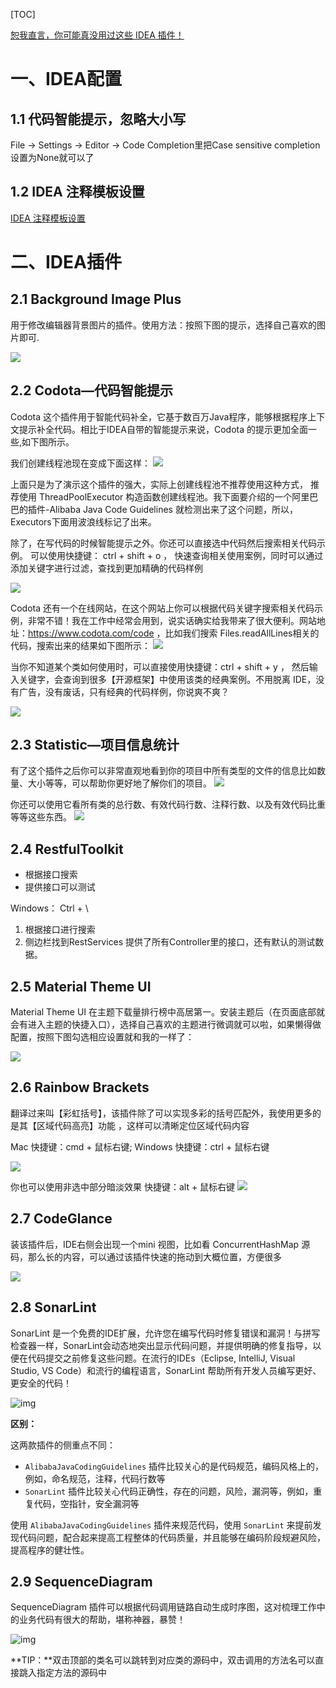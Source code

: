 [TOC]

[恕我直言，你可能真没用过这些 IDEA 插件！](https://www.cnblogs.com/coding-farmer/p/13468038.html#)

# 一、IDEA配置
## 1.1 代码智能提示，忽略大小写
File -> Settings -> Editor -> Code Completion里把Case sensitive completion设置为None就可以了

## 1.2 IDEA 注释模板设置
[IDEA 注释模板设置](https://www.cnblogs.com/youngyajun/p/11588730.html)


# 二、IDEA插件
## 2.1 Background Image Plus
用于修改编辑器背景图片的插件。使用方法：按照下图的提示，选择自己喜欢的图片即可.

![](https://img2018.cnblogs.com/blog/1654189/201909/1654189-20190927193438099-1847272681.png)

## 2.2 Codota—代码智能提示
Codota 这个插件用于智能代码补全，它基于数百万Java程序，能够根据程序上下文提示补全代码。相比于IDEA自带的智能提示来说，Codota 的提示更加全面一些,如下图所示。

我们创建线程池现在变成下面这样：
![](https://mmbiz.qpic.cn/mmbiz_gif/iaIdQfEric9TyGFJPg3XcS7wGbNuRukbGLIl2XmAdSt1Pxicticiaa5LkT0I4ITFLLgRibJ8icKBddHf7slE7IKFMOLuA/640?wx_fmt=gif&tp=webp&wxfrom=5&wx_lazy=1)

上面只是为了演示这个插件的强大，实际上创建线程池不推荐使用这种方式， 推荐使用 ThreadPoolExecutor 构造函数创建线程池。我下面要介绍的一个阿里巴巴的插件-Alibaba Java Code Guidelines 就检测出来了这个问题，所以，Executors下面用波浪线标记了出来。

除了，在写代码的时候智能提示之外。你还可以直接选中代码然后搜索相关代码示例。
可以使用快捷键： ctrl + shift + o ， 快速查询相关使用案例，同时可以通过添加关键字进行过滤，查找到更加精确的代码样例

![](https://mmbiz.qpic.cn/mmbiz_png/iaIdQfEric9TyGFJPg3XcS7wGbNuRukbGLSiaQg87aKtep6KmyV35wKc7X4MyLarpSDicaZjSegWCSOtpb97w0TXDg/640?wx_fmt=png&tp=webp&wxfrom=5&wx_lazy=1&wx_co=1)

Codota 还有一个在线网站，在这个网站上你可以根据代码关键字搜索相关代码示例，非常不错！我在工作中经常会用到，说实话确实给我带来了很大便利。网站地址：https://www.codota.com/code ，比如我们搜索 Files.readAllLines相关的代码，搜索出来的结果如下图所示：
![](https://mmbiz.qpic.cn/mmbiz_png/iaIdQfEric9TyGFJPg3XcS7wGbNuRukbGLd4LT6rSp0qlbxhtrx1sflJwz4hq1C94qEBugEll4DdNrtzWSpc1RVg/640?wx_fmt=png&tp=webp&wxfrom=5&wx_lazy=1&wx_co=1)

当你不知道某个类如何使用时，可以直接使用快捷键：ctrl + shift + y ， 然后输入关键字，会查询到很多【开源框架】中使用该类的经典案例。不用脱离 IDE，没有广告，没有废话，只有经典的代码样例，你说爽不爽？

![](https://segmentfault.com/img/remote/1460000022552128/view)

## 2.3 Statistic—项目信息统计
有了这个插件之后你可以非常直观地看到你的项目中所有类型的文件的信息比如数量、大小等等，可以帮助你更好地了解你们的项目。
![](https://mmbiz.qpic.cn/mmbiz_png/iaIdQfEric9TyGFJPg3XcS7wGbNuRukbGLD5c46byGvlCAXq8BKNE498BLjicA6hVoC67lPToWTibxf422fHwGcj2A/640?wx_fmt=png&tp=webp&wxfrom=5&wx_lazy=1&wx_co=1)

你还可以使用它看所有类的总行数、有效代码行数、注释行数、以及有效代码比重等等这些东西。
![](https://mmbiz.qpic.cn/mmbiz_png/iaIdQfEric9TyGFJPg3XcS7wGbNuRukbGLWPMMFsHwic2ciaDVVgWPSic2HxkHYtVia5Nqj7Wia2Q6aGqCuzMzs3bJEsA/640?wx_fmt=png&tp=webp&wxfrom=5&wx_lazy=1&wx_co=1)

## 2.4 RestfulToolkit
- 根据接口搜索
- 提供接口可以测试



Windows：   Ctrl + \
1. 根据接口进行搜索
2. 侧边栏找到RestServices
提供了所有Controller里的接口，还有默认的测试数据。



## 2.5 Material Theme UI
Material Theme UI 在主题下载量排行榜中高居第一。安装主题后（在页面底部就会有进入主题的快捷入口），选择自己喜欢的主题进行微调就可以啦，如果懒得做配置，按照下图勾选相应设置就和我的一样了：

![](https://segmentfault.com/img/bVbGMZE)

## 2.6 Rainbow Brackets
翻译过来叫【彩虹括号】，该插件除了可以实现多彩的括号匹配外，我使用更多的是其【区域代码高亮】功能 ，这样可以清晰定位区域代码内容

Mac 快捷键：cmd + 鼠标右键;
Windows 快捷键：ctrl + 鼠标右键

![](https://segmentfault.com/img/bVbGMZF)

你也可以使用非选中部分暗淡效果
快捷键：alt + 鼠标右键
![](https://segmentfault.com/img/remote/1460000022552126)

## 2.7 CodeGlance
装该插件后，IDE右侧会出现一个mini 视图，比如看 ConcurrentHashMap 源码，那么长的内容，可以通过该插件快速的拖动到大概位置，方便很多

![](https://segmentfault.com/img/bVbGMZT)

## 2.8 **SonarLint**

SonarLint 是一个免费的IDE扩展，允许您在编写代码时修复错误和漏洞！与拼写检查器一样，SonarLint会动态地突出显示代码问题，并提供明确的修复指导，以便在代码提交之前修复这些问题。在流行的IDEs（Eclipse, IntelliJ, Visual Studio, VS Code）和流行的编程语言，SonarLint 帮助所有开发人员编写更好、更安全的代码！

![img](https://imgconvert.csdnimg.cn/aHR0cHM6Ly9tbWJpei5xcGljLmNuL21tYml6X2dpZi9TdmRrbGliVFRzU0c4SFhpYlUzaElUZmh5azNqNWhSRDQzWTFHVjBpYnBaOWc4bVhwSnBsTFNJQUhrWlNvQWJyMm5xMVRoU2xRT2hwSmlhRXpRRU1RaHo4MmcvNjQw?x-oss-process=image/format,png)![点击并拖拽以移动](data:image/gif;base64,R0lGODlhAQABAPABAP///wAAACH5BAEKAAAALAAAAAABAAEAAAICRAEAOw==)

**区别：**

这两款插件的侧重点不同：

- `AlibabaJavaCodingGuidelines` 插件比较关心的是代码规范，编码风格上的，例如，命名规范，注释，代码行数等
- `SonarLint` 插件比较关心代码正确性，存在的问题，风险，漏洞等，例如，重复代码，空指针，安全漏洞等

使用 `AlibabaJavaCodingGuidelines` 插件来规范代码，使用 `SonarLint` 来提前发现代码问题，配合起来提高工程整体的代码质量，并且能够在编码阶段规避风险，提高程序的健壮性。

## 2.9 SequenceDiagram

 SequenceDiagram 插件可以根据代码调用链路自动生成时序图，这对梳理工作中的业务代码有很大的帮助，堪称神器，暴赞！



![img](https://imgconvert.csdnimg.cn/aHR0cHM6Ly9tbWJpei5xcGljLmNuL21tYml6X2dpZi9TdmRrbGliVFRzU0c4SFhpYlUzaElUZmh5azNqNWhSRDQzUGgwYVBCTEY3OWtpY2hnZm10bE9pYnJNUGlja2Vxd2ljdDBVSkIzOXVsbUg4bTg5M1VMV0htNzcyQS82NDA?x-oss-process=image/format,png)![点击并拖拽以移动](data:image/gif;base64,R0lGODlhAQABAPABAP///wAAACH5BAEKAAAALAAAAAABAAEAAAICRAEAOw==)

**TIP：**双击顶部的类名可以跳转到对应类的源码中，双击调用的方法名可以直接跳入指定方法的源码中